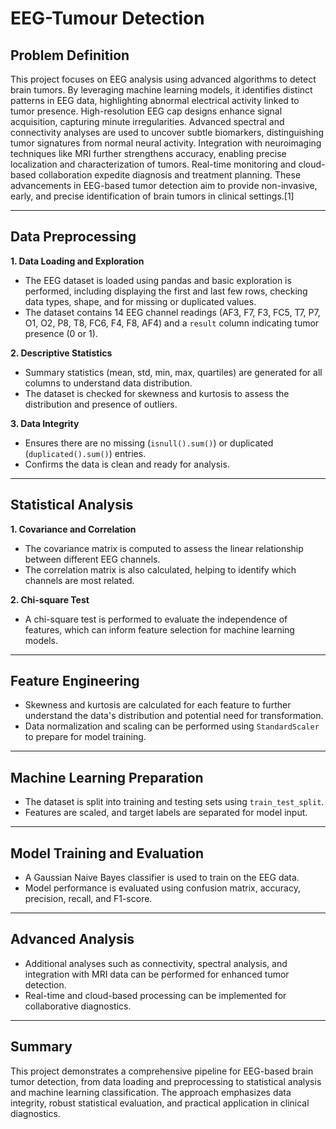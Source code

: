 # EEG-Tumour Detection

## Problem Definition

This project focuses on EEG analysis using advanced algorithms to detect brain tumors. By leveraging machine learning models, it identifies distinct patterns in EEG data, highlighting abnormal electrical activity linked to tumor presence. High-resolution EEG cap designs enhance signal acquisition, capturing minute irregularities. Advanced spectral and connectivity analyses are used to uncover subtle biomarkers, distinguishing tumor signatures from normal neural activity. Integration with neuroimaging techniques like MRI further strengthens accuracy, enabling precise localization and characterization of tumors. Real-time monitoring and cloud-based collaboration expedite diagnosis and treatment planning. These advancements in EEG-based tumor detection aim to provide non-invasive, early, and precise identification of brain tumors in clinical settings.[1]

---

## Data Preprocessing

**1. Data Loading and Exploration**
- The EEG dataset is loaded using pandas and basic exploration is performed, including displaying the first and last few rows, checking data types, shape, and for missing or duplicated values.
- The dataset contains 14 EEG channel readings (AF3, F7, F3, FC5, T7, P7, O1, O2, P8, T8, FC6, F4, F8, AF4) and a `result` column indicating tumor presence (0 or 1).

**2. Descriptive Statistics**
- Summary statistics (mean, std, min, max, quartiles) are generated for all columns to understand data distribution.
- The dataset is checked for skewness and kurtosis to assess the distribution and presence of outliers.

**3. Data Integrity**
- Ensures there are no missing (`isnull().sum()`) or duplicated (`duplicated().sum()`) entries.
- Confirms the data is clean and ready for analysis.

---

## Statistical Analysis

**1. Covariance and Correlation**
- The covariance matrix is computed to assess the linear relationship between different EEG channels.
- The correlation matrix is also calculated, helping to identify which channels are most related.

**2. Chi-square Test**
- A chi-square test is performed to evaluate the independence of features, which can inform feature selection for machine learning models.

---

## Feature Engineering

- Skewness and kurtosis are calculated for each feature to further understand the data's distribution and potential need for transformation.
- Data normalization and scaling can be performed using `StandardScaler` to prepare for model training.

---

## Machine Learning Preparation

- The dataset is split into training and testing sets using `train_test_split`.
- Features are scaled, and target labels are separated for model input.

---

## Model Training and Evaluation

- A Gaussian Naive Bayes classifier is used to train on the EEG data.
- Model performance is evaluated using confusion matrix, accuracy, precision, recall, and F1-score.

---

## Advanced Analysis

- Additional analyses such as connectivity, spectral analysis, and integration with MRI data can be performed for enhanced tumor detection.
- Real-time and cloud-based processing can be implemented for collaborative diagnostics.

---

## Summary

This project demonstrates a comprehensive pipeline for EEG-based brain tumor detection, from data loading and preprocessing to statistical analysis and machine learning classification. The approach emphasizes data integrity, robust statistical evaluation, and practical application in clinical diagnostics.
